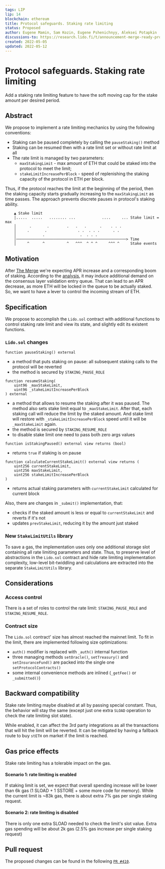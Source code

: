```yaml
---
tags: LIP
lip: 14
blockchain: ethereum
title: Protocol safeguards. Staking rate limiting
status: Proposed
author: Eugene Mamin, Sam Kozin, Eugene Pshenichnyy, Aleksei Potapkin
discussions-to: https://research.lido.fi/t/announcement-merge-ready-protocol-service-pack/2184
created: 2022-05-05
updated: 2022-05-12
---
```


# Protocol safeguards. Staking rate limiting

Add a staking rate limiting feature to have the soft moving cap for the stake amount per desired period.

## Abstract
We propose to implement a rate limiting mechanics by using the following conventions:

- Staking can be paused completely by calling the `pauseStaking()` method
- Staking can be resumed then with a rate limit set or without rate limit at all
- The rate limit is managed by two parameters:
    - `maxStakingLimit` - max amount of ETH that could be staked into the protocol to meet the limit;
    - `stakeLimitIncreasePerBlock` - speed of replenishing the staking capacity of the protocol in ETH per block.

Thus, if the protocol reaches the limit at the beginning of the period, then the staking capacity starts gradually increasing to the `maxStakingLimit` as time passes. The approach prevents discrete pauses in protocol's staking ability.

```
    ▲ Stake limit
    │.....  .....   ........ ...            ....     ... Stake limit = max
    │      .       .        .   .   .      .    . . .
    │     .       .              . .  . . .      . .
    │            .                .  . . .
    │──────────────────────────────────────────────────> Time
    │     ^      ^          ^   ^^^  ^ ^ ^     ^^^ ^     Stake events
```

## Motivation

After [The Merge](https://ethereum.org/en/upgrades/merge/) we're expecting APR increase and a corresponding boom of staking. According to the [analysis](https://blog.lido.fi/modelling-the-entry-queue-post-merge-an-analysis-of-impacts-on-lidos-socialized-model/), it may induce additional demand on the consensus layer validation entry queue. That can lead to an APR decrease, as more ETH will be locked in the queue to be actually staked. So, we want to have a lever to control the incoming stream of ETH.

## Specification

We propose to accomplish the `Lido.sol` contract with additional functions to control staking rate limit and view its state, and slightly edit its existent functions.

### `Lido.sol` changes

``` solidity
function pauseStaking() external
```

- a method that puts staking on pause: all subsequent staking calls to the protocol will be reverted
- the method is secured by `STAKING_PAUSE_ROLE`

``` solidity
function resumeStaking(
    uint96 _maxStakeLimit,
    uint96 _stakeLimitIncreasePerBlock
) external
```

- a method that allows to resume the staking after it was paused. The method also sets stake limit equal to `_maxStakeLimit`. After that, each staking call will reduce the limit by the staked amount. And stake limit will restore with `_stakeLimitIncreasePerBlock` speed until it will be `_maxStakeLimit` again.
- the method is secured by `STAKING_RESUME_ROLE`
- to disable stake limit one need to pass both zero args values

``` solidity
function isStakingPaused() external view returns (bool)
```
- returns `true` if staking is on pause

``` solidity
function calculateCurrentStakeLimit() external view returns (
    uint256 currentStakeLimit,
    uint256 maxStakeLimit,
    uint256 stakeLimitIncreasePerBlock
)
```

- returns actual staking parameters with `currentStakeLimit` calculated for current block

Also, there are changes in `_submit()` implementation, that:
- checks if the staked amount is less or equal to `currentStakeLimit` and reverts if it's not
- updates `prevStakeLimit`, reducing it by the amount just staked

### New `StakeLimitUtils` library

To save a gas, the implementation uses only one additional storage slot containing all rate limiting parameters and state. Thus, to preserve level of abstractions in the `Lido.sol` contract and hide rate limiting implementation complexity, low-level bit-twiddling and calculations are extracted into the separate `StakeLimitUtils` library.

## Considerations

### Access control
There is a set of roles to control the rate limit:
`STAKING_PAUSE_ROLE` and `STAKING_RESUME_ROLE`.

### Contract size
The `Lido.sol` contract' size has almost reached the mainnet limit. To fit in the limit, there are implemented following size optimizations:
- `auth()` modifier is replaced with `_auth()` internal function
- three managing methods `setOracle()`, `setTreasury()` and `setInsuranceFund()` are packed into the single one `setProtocolContracts()`
- some internal convenience methods are inlined (`_getFee()`  or `_submitted()`)

## Backward compatibility

Stake rate limiting maybe disabled at all by passing special constant. Thus, the behavior will stay the same (except just one extra `SLOAD` operation to check the rate limiting slot state).

While enabled, it can affect the 3rd party integrations as all the transactions that will hit the limit will be reverted. It can be mitigated by having a fallback route to buy `stETH` on market if the limit is reached.

## Gas price effects

Stake rate limiting has a tolerable impact on the gas.

#### Scenario 1: rate limiting is enabled

If staking limit is set, we expect that overall spending increase will be lower than 6k gas (1 SLOAD + 1 SSTORE + some more code for memory). While the current limit is ~83k gas, there is about extra 7% gas per single staking request.

#### Scenario 2: rate limiting is disabled

There is only one extra SLOAD needed to check the limit's slot value. Extra gas spending will be about 2k gas (2.5% gas increase per single staking request)

## Pull request

The proposed changes can be found in the following [`PR #410`](https://github.com/lidofinance/lido-dao/pull/410/files).
